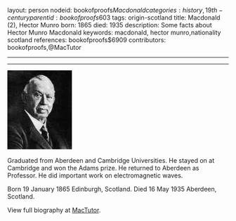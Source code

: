 layout: person
nodeid: bookofproofs$Macdonald
categories: history,19th-century
parentid: bookofproofs$603
tags: origin-scotland
title: Macdonald (2), Hector Munro
born: 1865
died: 1935
description: Some facts about Hector Munro Macdonald
keywords: macdonald, hector munro,nationality scotland
references: bookofproofs$6909
contributors: bookofproofs,@MacTutor

---


---

![Macdonald.jpg](https://github.com/bookofproofs/bookofproofs.github.io/blob/main/_sources/_assets/images/portraits/Macdonald.jpg?raw=true)

Graduated from Aberdeen and Cambridge Universities. He stayed on at Cambridge and won the Adams prize. He returned to Aberdeen as Professor. He did important work on electromagnetic waves.

Born 19 January 1865 Edinburgh, Scotland. Died 16 May 1935 Aberdeen, Scotland.


View full biography at [MacTutor](https://mathshistory.st-andrews.ac.uk/Biographies/Macdonald/).